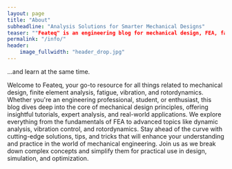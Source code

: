 ```yaml
---
layout: page
title: "About"
subheadline: "Analysis Solutions for Smarter Mechanical Designs"
teaser: ""Feateq" is an engineering blog for mechanical design, FEA, fatigue, vibration and more - offering tutorials, insights, and expert analysis for engineers...."
permalink: "/info/"
header:
    image_fullwidth: "header_drop.jpg"
---
```

...and learn at the same time.

Welcome to Feateq, your go-to resource for all things related to mechanical design, finite element analysis, fatigue, vibration, and rotordynamics. Whether you're an engineering professional, student, or enthusiast, this blog dives deep into the core of mechanical design principles, offering insightful tutorials, expert analysis, and real-world applications. We explore everything from the fundamentals of FEA to advanced topics like dynamic analysis, vibration control, and rotordynamics. Stay ahead of the curve with cutting-edge solutions, tips, and tricks that will enhance your understanding and practice in the world of mechanical engineering. Join us as we break down complex concepts and simplify them for practical use in design, simulation, and optimization. 

